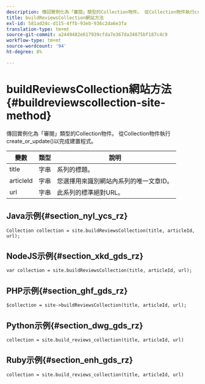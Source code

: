 ```yaml
---
description: 傳回實例化為「審閱」類型的Collection物件。 從Collection物件執行create_or_update()以完成建置程式。
title: buildReviewsCollection網站方法
exl-id: 581ad24c-d115-4ffb-93eb-936c2da6e3fa
translation-type: tm+mt
source-git-commit: a2449482e617939cfda7e367da34875bf187c4c9
workflow-type: tm+mt
source-wordcount: '94'
ht-degree: 8%

---
```


# buildReviewsCollection網站方法{#buildreviewscollection-site-method}

傳回實例化為「審閱」類型的Collection物件。 從Collection物件執行create_or_update()以完成建置程式。

| 變數 | 類型 | 說明 |
|--- |--- |--- |
| title | 字串 | 系列的標題。 |
| articleId | 字串 | 您選擇用來識別網站內系列的唯一文章ID。 |
| url | 字串 | 此系列的標準絕對URL。 |


## Java示例{#section_nyl_ycs_rz}

```
Collection collection = site.buildReviewsCollection(title, articleId, url); 
```

## NodeJS示例{#section_xkd_gds_rz}

```
var collection = site.buildReviewsCollection(title, articleId, url); 
```

## PHP示例{#section_ghf_gds_rz}

```
$collection = site->buildReviewsCollection(title, articleId, url); 
```

## Python示例{#section_dwg_gds_rz}

```
collection = site.build_reviews_collection(title, articleId, url) 
```

## Ruby示例{#section_enh_gds_rz}

```
collection = site.build_reviews_collection(title, articleId, url) 
```
